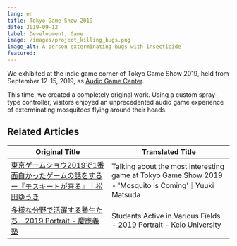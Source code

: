 ```yaml
---
lang: en
title: Tokyo Game Show 2019
date: 2019-09-12
label: Development, Game
image: /images/project_killing_bugs.png
image_alt: A person exterminating bugs with insecticide
featured:
---
```


We exhibited at the indie game corner of Tokyo Game Show 2019, held from September 12-15, 2019, as [Audio Game Center](https://audiogame.center).

This time, we created a completely original work. Using a custom spray-type controller, visitors enjoyed an unprecedented audio game experience of exterminating mosquitoes flying around their heads.

## Related Articles

| Original Title | Translated Title |
|---|---|
| [東京ゲームショウ2019で1番面白かったゲームの話をするー『モスキートが来る』｜松田ゆうき](https://note.com/yukinote222/n/nad3118555a2e) | Talking about the most interesting game at Tokyo Game Show 2019 - 'Mosquito is Coming'｜Yuuki Matsuda |
| [多様な分野で活躍する塾生たち－2019 Portrait - 慶應義塾](https://www.keio.ac.jp/ja/keio-times/features/2020/2/) | Students Active in Various Fields - 2019 Portrait - Keio University |